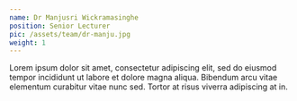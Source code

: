```yaml
---
name: Dr Manjusri Wickramasinghe
position: Senior Lecturer
pic: /assets/team/dr-manju.jpg
weight: 1
---
```


Lorem ipsum dolor sit amet, consectetur adipiscing elit, sed do eiusmod tempor incididunt ut labore et dolore magna aliqua. Bibendum arcu vitae elementum curabitur vitae nunc sed. Tortor at risus viverra adipiscing at in.